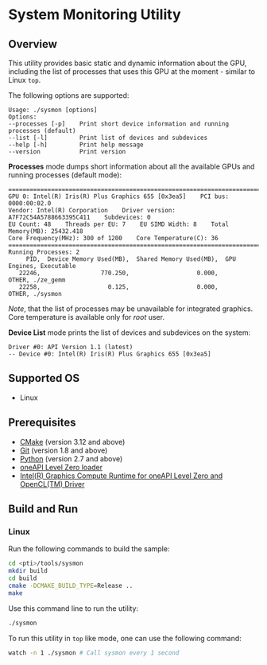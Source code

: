 # System Monitoring Utility
## Overview
This utility provides basic static and dynamic information about the GPU, including the list of processes that uses this GPU at the moment - similar to Linux `top`.

The following options are supported:
```
Usage: ./sysmon [options]
Options:
--processes [-p]    Print short device information and running processes (default)
--list [-l]         Print list of devices and subdevices
--help [-h]         Print help message
--version           Print version
```

**Processes** mode dumps short information about all the available GPUs and running processes (default mode):
```
====================================================================================================
GPU 0: Intel(R) Iris(R) Plus Graphics 655 [0x3ea5]    PCI bus: 0000:00:02.0
Vendor: Intel(R) Corporation    Driver version: A7F72C54A5788663395C411    Subdevices: 0
EU Count: 48    Threads per EU: 7    EU SIMD Width: 8    Total Memory(MB): 25432.418
Core Frequency(MHz): 300 of 1200    Core Temperature(C): 36
====================================================================================================
Running Processes: 2
     PID,  Device Memory Used(MB),  Shared Memory Used(MB),  GPU Engines, Executable
   22246,                 770.250,                   0.000,        OTHER, ./ze_gemm
   22258,                   0.125,                   0.000,        OTHER, ./sysmon
```
*Note*, that the list of processes may be unavailable for integrated graphics. Core temperature is available only for *root* user.

**Device List** mode prints the list of devices and subdevices on the system:
```
Driver #0: API Version 1.1 (latest)
-- Device #0: Intel(R) Iris(R) Plus Graphics 655 [0x3ea5]
```

## Supported OS
- Linux

## Prerequisites
- [CMake](https://cmake.org/) (version 3.12 and above)
- [Git](https://git-scm.com/) (version 1.8 and above)
- [Python](https://www.python.org/) (version 2.7 and above)
- [oneAPI Level Zero loader](https://github.com/oneapi-src/level-zero)
- [Intel(R) Graphics Compute Runtime for oneAPI Level Zero and OpenCL(TM) Driver](https://github.com/intel/compute-runtime)

## Build and Run
### Linux
Run the following commands to build the sample:
```sh
cd <pti>/tools/sysmon
mkdir build
cd build
cmake -DCMAKE_BUILD_TYPE=Release ..
make
```
Use this command line to run the utility:
```sh
./sysmon
```
To run this utility in `top` like mode, one can use the following command:
```sh
watch -n 1 ./sysmon # Call sysmon every 1 second
```